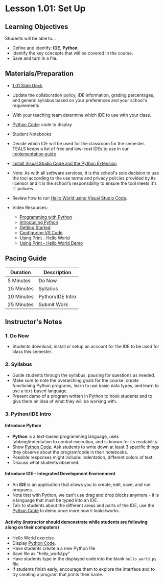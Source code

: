 # Lesson 1.01: Set Up

## Learning Objectives

Students will be able to...

* Define and identify: **IDE**, **Python**.
* Identify the key concepts that will be covered in the course.
* Save and turn in a file.

## Materials/Preparation

* [1.01 Slide Deck](https://github.com/TEALSK12/2nd-semester-introduction-to-computer-science/raw/master/units/1_unit/slidedecks/Intro%20Python%201.01%20TEALS.pptx)
* Update the collaboration policy, IDE information, grading percentages, and general syllabus based on your preferences and your school's requirements
* With your teaching team determine which IDE to use with your class.
* [Python Code][]: code to display
* Student Notebooks
* Decide which IDE will be used for the classroom for the semester. TEALS keeps a list of free and low-cost IDEs to use in our [implementation guide](https://www.tealsk12.org/implementation-guide-online/#20-2)
* [Install Visual Studio Code and the Python Extension](https://code.visualstudio.com/docs/python/python-tutorial)
* Note: As with all software services, it is the school's sole decision to use the tool according to the use terms and privacy policies provided by its licensor and it is the school's responsibility to ensure the tool meets it's IT policies.
* Review how to run [Hello World using Visual Studio Code](https://code.visualstudio.com/docs/python/python-tutorial#_run-hello-world).
* Video Resources:

  * [Programming with Python](https://youtu.be/jFCNu1-Xdsw)
  * [Introducing Python](https://youtu.be/7XOhibxgBlQ)
  * [Getting Started](https://youtu.be/CXZYvNRIAKM)
  * [Configuring VS Code](https://youtu.be/EU8eayHWoZg)
  * [Using Print - Hello World](https://youtu.be/FhoASwgvZHk)
  * [Using Print - Hello World Demo](https://youtu.be/wWwr0tDSqnE)

## Pacing Guide

| **Duration**   | **Description** |
| ---------- | ----------- |
| 5 Minutes  | Do Now      |
| 15 Minutes | Syllabus    |
| 10 Minutes | Python/IDE Intro |
| 25 Minutes | Submit Work |

## Instructor's Notes

### 1. Do Now

* Students download, install or setup an account for the IDE to be used for class this semester.

### 2. Syllabus

* Guide students through the syllabus, pausing for questions as needed.
* Make sure to note the overarching goals for the course: create functioning Python programs, learn to use basic data types, and learn to use a text-based language.
* Present demo of a program written in Python to hook students and to give them an idea of what they will be working with.

### 3. Python/IDE Intro

#### Introduce Python

* **Python** is a text-based programming language, uses tabbing/indentation to control execution, and is known for its readability.
* Show [Python Code].  Ask students to write down at least 3 specific things they observe about the program/code in their notebooks.
* Possible responses might include: indentation, different colors of text.
* Discuss what students observed.

#### Introduce IDE - Integrated Development Environment

* An **IDE** is an application that allows you to create, edit, save, and run programs.
* Note that with Python, we can't use drag and drop blocks anymore - it is a language that must be typed into an IDE.
* Talk to students about the different areas and parts of the IDE, use the [Python Code][] to demo once more how it looks/works.

#### Activity (instructor should demonstrate while students are following along on their computers)

* Hello World exercise
* Display [Python Code].  
* Have students create a a new Python file
* Save file as "hello_world.py"
* Have students type in the displayed code into the blank `hello_world.py` file
* If students finish early, encourage them to explore the interface and to try creating a program that prints their name.

[Python Code]:https://raw.githubusercontent.com/TEALSK12/2nd-semester-introduction-to-computer-science/master/units/1_unit/01_lesson/hello_world.py
